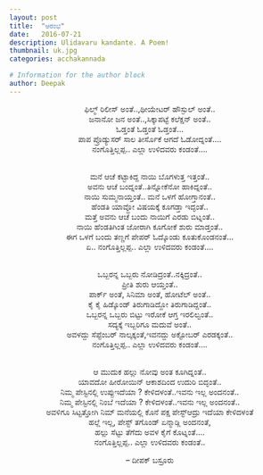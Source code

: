 ```yaml
---
layout: post
title:  "ಆರಂಭ"
date:   2016-07-21
description: Ulidavaru kandante. A Poem!
thumbnail: uk.jpg 
categories: acchakannada

# Information for the author block
author: Deepak
---
```


<p align="center">ಫಿಲ್ಮ್ ರಿಲೀಸ್ ಅಂತೆ..,ಥೀಯೇಟರ್ ಹೌಸ್ಫುಲ್ ಅಂತೆ..<br>
ಜನಾನೋ ಜನ ಅಂತೆ..,ಸಿಕ್ಕಾಪಟ್ಟೆ ಕಲೆಕ್ಷನ್ ಅಂತೆ..<br>
ಓಡ್ತಂತೆ ಓಡ್ತಂತೆ ಓಡ್ತಂತೆ…<br>
ಪಾಪ ಪ್ರೊಡ್ಯುಸರ್ ಸಾಲ ತೀರ್ಸೊಕೆ ಆಗದೆ ಓಡೋದ್ನಂತೆ….<br>
ನಂಗೊತ್ತಿಲ್ಲಪ್ಪ.. ಎಲ್ಲಾ ಉಳಿದವರು ಕಂಡಂತೆ….<br><br></p><!--more-->

<p align="center">ಮನೆ ಆಚೆ ಕಟ್ಟಾಕಿದ್ದ ನಾಯಿ ಬೊಗಳುತ್ತ ಇತ್ತಂತೆ..<br>
ಅವನು ಆಚೆ ಬಂದ್ನಂತೆ..ತಿನ್ನೋಕೆನೋ ಹಾಕಿದ್ನಂತೆ..<br>
ನಾಯಿ ಸುಮ್ಮನಾಯ್ತಂತೆ.. ಮನೆ ಒಳಗೆ ಹೋಗ್ತಾನಂತೆ..<br>
ಹೆಂಡತಿ ಯಾವ್ದೋ ವಿಷಯಕ್ಕೆ ಕೂಗಡ್ತಾ ಇದ್ಳಂತೆ..<br>
ಮತ್ತೆ ಅವನು ಆಚೆ ಬಂದು ನಾಯಿಗೆ ಎರಡು ಬಿಟ್ನಂತೆ..<br>
ನಾಯಿ ಹೆಂಡತಿಗಿಂತ ಜೋರಾಗಿ ಕೂಗೋಕೆ ಶುರು ಮಾಡ್ತಂತೆ..<br>
ಈಗ ಒಳಗೆ ಬಂದು ತಣ್ಣಗೆ ಪೇಪರ್ ಓದ್ಕೊಂಡು ಕೂತುಕೊಂಡನಂತೆ…<br>
ಏ.. ನಂಗೊತ್ತಿಲ್ಲಪ್ಪ.. ಎಲ್ಲಾ ಉಳಿದವರು ಕಂಡಂತೆ….<br><br></p>

<p align="center">ಒಬ್ಬರನ್ನ ಒಬ್ಬರು ನೋಡಿದ್ರಂತೆ..ನಕ್ಕಿದ್ರಂತೆ..<br>
ಪ್ರೀತಿ ಶುರು ಆಯ್ತಂತೆ..<br>
ಪಾರ್ಕ್ ಅಂತೆ, ಸಿನಿಮಾ ಅಂತೆ, ಹೋಟೆಲ್ ಅಂತೆ..<br>
ಕೈ ಕೈ ಹಿಡ್ಕೊಂಡ್ ತಿರುಗಾಡಿದ್ದೋ ತಿರುಗಾಡಿದ್ದಂತೆ..<br>
ಒಬ್ಬರನ್ನ ಒಬ್ಬರು ಬಿಟ್ಟು ಇರೋಕೆ ಆಗ್ತ ಇರಲಿಲ್ವಂತೆ..<br>
ಸದ್ಯಕ್ಕೆ ಇಬ್ಬರಿಗೂ ಮದುವೆ ಅಂತೆ..<br>
ಅವಳದ್ದು ಸೆಪ್ಟೆಂಬರ್ ನಾಲ್ಕಕ್ಕಂತೆ,ಇವನದ್ದು ಅಕ್ಟೋಬರ್ ಎರಡಕ್ಕಂತೆ..<br>
ನಂಗೊತ್ತಿಲ್ಲಪ್ಪ.. ಎಲ್ಲಾ ಉಳಿದವರು ಕಂಡಂತೆ….<br><br></p>

<p align="center">ಆ ಮುದುಕ ಹಲ್ಲು ನೋವು ಅಂತ ಕೂಗಿದ್ನಂತೆ..<br>
ಯಾವದೋ ಹೀರೋಯಿನ್ ಆಕಾಶದಿಂದ ಉದುರಿ ಬಿದ್ಳಂತೆ..<br>
ನಿಮ್ಮ ಪೇಸ್ಟಿನಲ್ಲಿ ಉಪ್ಪುಇದೆಯಾ ? ಕೇಳಿದಳಂತೆ..ಇವನು ಇಲ್ಲ ಅಂದನಂತೆ..<br>
ನಿಮ್ಮ ಪೇಸ್ಟಿನಲ್ಲಿ ನಿಂಬೆ ಇದೆಯಾ ? ಕೇಳಿದಳಂತೆ..ಇವನು ಇಲ್ಲ ಅಂದನಂತೆ..<br>
ಅವಳಿಗೂ ಸಿಟ್ಟತ್ತೋಗಿ ನಿಮ್ ಮನೆಯಲ್ಲಿ ಕೊನೆ ಪಕ್ಷ ಪೇಸ್ಟ್ಆದ್ರು ಇದೆಯಾ ಕೇಳಿದಳಂತೆ<br>
ಹಲ್ಲೆ ಇಲ್ಲ, ಪೇಸ್ಟ್ ತಗೊಂಡ್ ಏನ್ಮಾಡ್ಲಿ ಅಂದನಂತೆ,<br>
ಹಲ್ಲು ಸೆಟ್ಟು ತೆಗೆದು ಅವಳ ಕೈಗೆ ಕೊಟ್ನಂತೆ….<br>
ನಂಗೊತ್ತಿಲ್ಲಪ್ಪ.. ಎಲ್ಲಾ ಉಳಿದವರು ಕಂಡಂತೆ..<br></p>

<p align="center">– ದೀಪಕ್ ಬಸ್ರೂರು</p>
